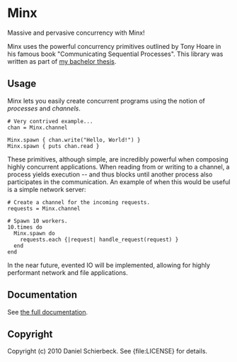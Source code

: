 Minx
====

Massive and pervasive concurrency with Minx!

Minx uses the powerful concurrency primitives outlined by Tony Hoare in his
famous book "Communicating Sequential Processes". This library was written
as part of [my bachelor thesis](http://cl.ly/2E2s471i122S3I1s3W30).


Usage
-----

Minx lets you easily create concurrent programs using the notion of *processes*
and *channels*.

    # Very contrived example...
    chan = Minx.channel

    Minx.spawn { chan.write("Hello, World!") }
    Minx.spawn { puts chan.read }

These primitives, although simple, are incredibly powerful when composing highly
concurrent applications. When reading from or writing to a channel, a process
yields execution -- and thus blocks until another process also participates in
the communication. An example of when this would be useful is a simple network
server:

    # Create a channel for the incoming requests.
    requests = Minx.channel

    # Spawn 10 workers.
    10.times do
      Minx.spawn do
        requests.each {|request| handle_request(request) }
      end
    end

In the near future, evented IO will be implemented, allowing for highly
performant network and file applications.


Documentation
-------------

See [the full documentation](http://yardoc.org/docs/dasch-minx/file:README.md).


Copyright
---------

Copyright (c) 2010 Daniel Schierbeck. See {file:LICENSE} for details.
